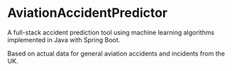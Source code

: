 # AviationAccidentPredictor
A full-stack accident prediction tool using machine learning algorithms implemented in Java with Spring Boot.

Based on actual data for general aviation accidents and incidents from the UK.
